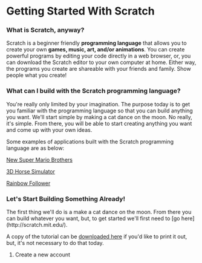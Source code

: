 <h1>Getting Started With Scratch</h1>

<h3>What is Scratch, anyway?</h3>
Scratch is a beginner friendly <b>programming language</b> that allows you to create your own <b>games, music, art, and/or animations</b>.  You can create powerful programs by editing your code directly in a web browser, or, you can download the Scratch editor to your own computer at home.  Either way, the programs you create are shareable with your friends and family.  Show people what you create!

<h3>What can I build with the Scratch programming language?</h3>
You're really only limited by your imagination.  The purpose today is to get you familiar with the programming language so that you can build anything you want.  We'll start simple by making a cat dance on the moon.  No really, it's simple.  From there, you will be able to start creating anything you want and come up with your own ideas.

Some examples of applications built with the Scratch programming language are as below:

[New Super Mario Brothers](http://scratch.mit.edu/projects/11450324/)

[3D Horse Simulator](http://scratch.mit.edu/projects/11013378/)

[Rainbow Follower](http://scratch.mit.edu/projects/11541467/)

<h3>Let's Start Building Something Already!</h3>
The first thing we'll do is a make a cat dance on the moon.  From there you can build whatever you want, but, to get started we'll first need to [go here](http://scratch.mit.edu/).

A copy of the tutorial can be [downloaded here](http://scratch.mit.edu/scratchr2/static/__1374511755__//pdfs/help/Getting-Started-Guide-Scratch2.pdf) if you'd like to print it out, but, it's not necessary to do that today.

1.  Create a new account







